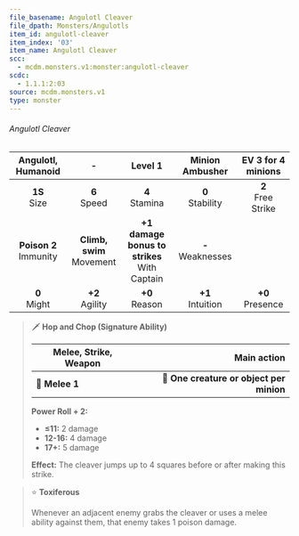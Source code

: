 ```yaml
---
file_basename: Angulotl Cleaver
file_dpath: Monsters/Angulotls
item_id: angulotl-cleaver
item_index: '03'
item_name: Angulotl Cleaver
scc:
  - mcdm.monsters.v1:monster:angulotl-cleaver
scdc:
  - 1.1.1:2:03
source: mcdm.monsters.v1
type: monster
---
```


###### Angulotl Cleaver

|     Angulotl, Humanoid     |               -               |                     Level 1                      |    Minion Ambusher    |   EV 3 for 4 minions   |
| :------------------------: | :---------------------------: | :----------------------------------------------: | :-------------------: | :--------------------: |
|      **1S**<br/> Size      |       **6**<br/> Speed        |                **4**<br/> Stamina                | **0**<br/> Stability  | **2**<br/> Free Strike |
| **Poison 2**<br/> Immunity | **Climb, swim**<br/> Movement | **+1 damage bonus to strikes**<br/> With Captain | **-**<br/> Weaknesses |                        |
|      **0**<br/> Might      |      **+2**<br/> Agility      |                **+0**<br/> Reason                | **+1**<br/> Intuition |  **+0**<br/> Presence  |

<!-- -->
> 🗡 **Hop and Chop (Signature Ability)**
>
> | **Melee, Strike, Weapon** |                          **Main action** |
> | ------------------------- | ---------------------------------------: |
> | **📏 Melee 1**            | **🎯 One creature or object per minion** |
>
> **Power Roll + 2:**
>
> - **≤11:** 2 damage
> - **12-16:** 4 damage
> - **17+:** 5 damage
>
> **Effect:** The cleaver jumps up to 4 squares before or after making this strike.

<!-- -->
> ⭐️ **Toxiferous**
>
> Whenever an adjacent enemy grabs the cleaver or uses a melee ability against them, that enemy takes 1 poison damage.

